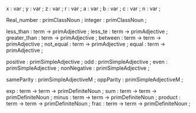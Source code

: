 x : var ;
y : var ;
z : var ;
r : var ;
a : var ;
b : var ;
c : var ;
n : var ;

Real_number : primClassNoun ;
integer : primClassNoun ;

less_than : term -> primAdjective ;
less_te : term -> primAdjective ;
greater_than : term -> primAdjective ;
between : term -> term -> primAdjective ;
not_equal : term -> primAdjective ;
equal : term -> primAdjective ;

positive : primSimpleAdjective ;
odd : primSimpleAdjective ;
even : primSimpleAdjective ;
nonNegative : primSimpleAdjective ;

sameParity : primSimpleAdjectiveM ;
oppParity : primSimpleAdjectiveM ;



exp : term -> term -> primDefiniteNoun ;
sum : term -> term -> primDefiniteNoun ;
minus : term -> term -> primDefiniteNoun ;
product : term -> term -> primDefiniteNoun ;
frac : term -> term -> primDefiniteNoun ;

